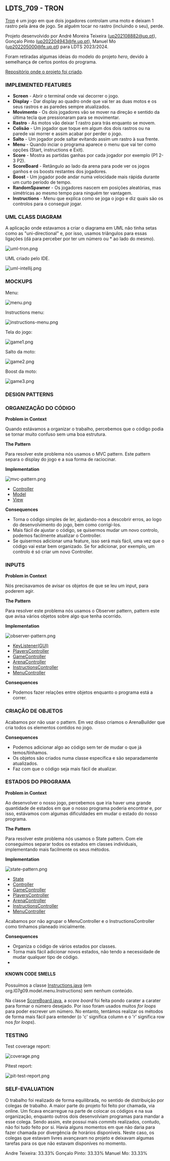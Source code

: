 ## LDTS_709 - TRON

[Tron](https://en.wikipedia.org/wiki/Tron_(video_game)) é um jogo em que dois jogadores controlam uma moto e deixam 1 rastro pela área de jogo. Se alguém tocar no rastro (incluindo o seu), perde.

Projeto desenvolvido por André Moreira Teixeira (up202108882@up.pt), Gonçalo Pinto (up202204943@fe.up.pt), Manuel Mo (up202205000@fe.up.pt) para LDTS 2023/2024.

Foram retiradas algumas ideias do modelo do projeto _hero_, devido à semelhança de certos pontos do programa.

[Repositório onde o projeto foi criado](https://github.com/Minigonga/Tron).

### IMPLEMENTED FEATURES

- **Screen** - Abrir o terminal onde vai decorrer o jogo.
- **Display** - Dar display ao quadro onde que vai ter as duas motos e os seus rastros e as paredes sempre atualizados.
- **Movimento** - Os dois jogadores vão se mover na direção e sentido da última tecla que pressionaram para se movimentar.
- **Rastro** - As motos vão deixar 1 rastro para trás enquanto se movem.
- **Colisão** - Um jogador que toque em algum dos dois rastros ou na parede vai morrer e assim acabar por perder o jogo.
- **Salto** - Um jogador pode saltar evitando assim um rastro à sua frente.
- **Menu** - Quando inciar o programa aparece o menu que vai ter como opções (Start, instructions e Exit).
- **Score** - Mostra as partidas ganhas por cada jogador por exemplo (P1 2-3 P2).
- **ScoreBoard** - Retângulo ao lado da arena para pode ver os jogos ganhos e os boosts restantes dos jogadores.
- **Boost** - Um jogador pode andar numa velocidade mais rápida durante um curto período de tempo.
- **RandomSpawner** - Os jogadores nascem em posições aleatórias, mas simétricas ao mesmo tempo para ninguém ter vantagem.
- **Instructions** - Menu que explica como se joga o jogo e diz quais são os controlos para o conseguir jogar.

### UML CLASS DIAGRAM

A aplicação onde estavamos a criar o diagrama em UML não tinha setas como as "uni-directional" e, por isso, usamos triângulos para essas ligações (dá para perceber por ter um número ou * ao lado do mesmo).

![uml-tron.png](images%2Fuml-tron.png)

UML criado pelo IDE.

![uml-intellij.png](images%2Fuml-intellij.png)

### MOCKUPS

Menu:

![menu.png](images%2Fmenu.png)

Instructions menu:

![instructions-menu.png](images%2Finstructions-menu.png)

Tela do jogo:

![game1.png](images%2Fgame1.png)

Salto da moto:

![game2.png](images%2Fgame2.png)

Boost da moto:

![game3.png](images%2Fgame3.png)

### DESIGN PATTERNS

### ORGANIZAÇÃO DO CÓDIGO

**Problem in Context**

Quando estávamos a organizar o trabalho, percebemos que o código podia se tornar muito confuso sem uma boa estrutura.

**The Pattern**

Para resolver este problema nós usamos o MVC pattern. Este pattern separa o display do jogo e a sua forma de raciocinar.

**Implementation**

![mvc-pattern.png](images%2Fmvc-pattern.png)

- [Controller](https://github.com/FEUP-LDTS-2023/project-l07gr09/tree/master/src/main/java/org/l07g09/controller)
- [Model](https://github.com/FEUP-LDTS-2023/project-l07gr09/tree/master/src/main/java/org/l07g09/model)
- [View](https://github.com/FEUP-LDTS-2023/project-l07gr09/tree/master/src/main/java/org/l07g09/viewer)

**Consequences**

- Torna o código simples de ler, ajudando-nos a descobrir erros, ao logo do desenvolvimento do jogo, bem como corrigi-los.
- Mais fácil de ajustar o código, se quisermos mudar um novo controlo, podemos facilmente atualizar o Controller.
- Se quisermos adicionar uma feature, isso será mais fácil, uma vez que o código vai estar bem organizado. Se for adicionar, por exemplo, um controlo é só criar um novo Controller.

### INPUTS

**Problem in Context**

Nós precisavamos de avisar os objetos de que se leu um input, para poderem agir.

**The Pattern**

Para resolver este problema nós usamos o Observer pattern, pattern este que avisa vários objetos sobre algo que tenha ocorrido.

**Implementation**

![observer-pattern.png](images%2Fobserver-pattern.png)

- [KeyListener(GUI)](https://github.com/FEUP-LDTS-2023/project-l07gr09/tree/master/src/main/java/org/l07g09/gui)
- [PlayersController](https://github.com/FEUP-LDTS-2023/project-l07gr09/blob/master/src/main/java/org/l07g09/controller/game/PlayersController.java)
- [GameController](https://github.com/FEUP-LDTS-2023/project-l07gr09/blob/master/src/main/java/org/l07g09/controller/game/GameController.java)
- [ArenaController](https://github.com/FEUP-LDTS-2023/project-l07gr09/blob/master/src/main/java/org/l07g09/controller/game/ArenaController.java)
- [InstructionsController](https://github.com/FEUP-LDTS-2023/project-l07gr09/blob/master/src/main/java/org/l07g09/controller/menu/InstructionsController.java)
- [MenuController](https://github.com/FEUP-LDTS-2023/project-l07gr09/blob/master/src/main/java/org/l07g09/controller/menu/MenuController.java)

**Consequences**

- Podemos fazer relações entre objetos enquanto o programa está a correr.

### CRIAÇÃO DE OBJETOS

Acabamos por não usar o pattern. Em vez disso criamos o ArenaBuilder que cria todos os elementos contidos no jogo.

**Consequences**

- Podemos adicionar algo ao código sem ter de mudar o que já temos/tínhamos.
- Os objetos são criados numa classe específica e são separadamente atualizados.
- Faz com que o código seja mais fácil de atualizar.

### ESTADOS DO PROGRAMA

**Problem in Context**

Ao desenvolver o nosso jogo, percebemos que iria haver uma grande quantidade de estados em que o nosso programa poderia encontrar e, por isso, estávamos com algumas dificuldades em mudar o estado do nosso programa.

**The Pattern**

Para resolver este problema nós usamos o State pattern. Com ele conseguimos separar todos os estados em classes individuais, implementando mais facilmente os seus métodos.

**Implementation**

![state-pattern.png](images%2Fstate-pattern.png)

- [State](https://github.com/FEUP-LDTS-2023/project-l07gr09/blob/master/src/main/java/org/l07g09/states/State.java)
- [Controller](https://github.com/FEUP-LDTS-2023/project-l07gr09/blob/master/src/main/java/org/l07g09/controller/Controller.java)
- [GameController](https://github.com/FEUP-LDTS-2023/project-l07gr09/blob/master/src/main/java/org/l07g09/controller/game/GameController.java)
- [PlayersController](https://github.com/FEUP-LDTS-2023/project-l07gr09/blob/master/src/main/java/org/l07g09/controller/game/PlayersController.java)
- [ArenaController](https://github.com/FEUP-LDTS-2023/project-l07gr09/blob/master/src/main/java/org/l07g09/controller/game/ArenaController.java)
- [InstructionsController](https://github.com/FEUP-LDTS-2023/project-l07gr09/blob/master/src/main/java/org/l07g09/controller/menu/InstructionsController.java)
- [MenuController](https://github.com/FEUP-LDTS-2023/project-l07gr09/blob/master/src/main/java/org/l07g09/controller/menu/MenuController.java)

Acabamos por não agrupar o MenuController e o InstructionsController como tinhamos planeado inicialmente.

**Consequences**

- Organiza o código de vários estados por classes.
- Torna mais fácil adicionar novos estados, não tendo a necessidade de mudar qualquer tipo de código.
- 
#### KNOWN CODE SMELLS

Possuímos a classe [Instructions.java](https://github.com/FEUP-LDTS-2023/project-l07gr09/blob/master/src/main/java/org/l07g09/model/menu/Instructions.java) (em org.l07g09.model.menu.Instructions) sem nenhum conteúdo.

Na classe [ScoreBoard.java](https://github.com/FEUP-LDTS-2023/project-l07gr09/blob/master/src/main/java/org/l07g09/model/game/scoreboard/ScoreBoard.java), a _score board_ foi feita pondo carater a carater para formar o número desejado. Por isso foram usados muitos _for loops_ para poder escrever um número. No entanto, tentámos realizar os métodos de forma mais fácil para entender (o 'c' significa column e o 'r' significa row nos _for loops_).

### TESTING

Test coverage report:

![coverage.png](images%2Fcoverage.png)

Pitest report:

![pit-test-report.png](images%2Fpit-test-report.png)

### SELF-EVALUATION

O trabalho foi realizado de forma equilibrada, no sentido de distribuição por colegas de trabalho. A maior parte do projeto foi feito por chamada, via online. Um ficava encarregue na parte de colocar os códigos e na sua organização, enquanto outros dois desenvolviam programas para mandar a esse colega. Sendo assim, este possui mais _commits_ realizados, contudo, não foi tudo feito por si.
Havia alguns momentos em que não daria para fazer chamada por divergência de horários disponíveis. Neste caso, os colegas que estavam livres avançavam no projeto e deixavam algumas tarefas para os que não estavam disponíves no momento.

Andre Teixeira: 33.33%
Gonçalo Pinto: 33.33%
Manuel Mo: 33.33%